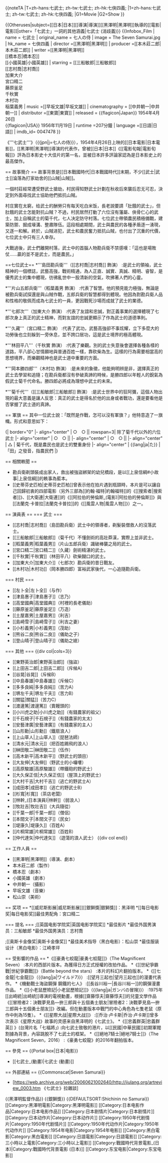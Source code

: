 {{noteTA
|T=zh-hans:七武士; zh-tw:七武士; zh-hk:七俠四義;
|1=zh-hans:七武士; zh-tw:七武士; zh-hk:七俠四義;
|G1=Movie
|G2=Show
}}

{{Otheruses|subject=[[日本|日本]][[導演|導演]][[黑澤明|黑澤明]]執導的[[電影|電影]]|other=「七武士」一詞的其他涵義|七武士 (消歧義)}}
{{Infobox_Film
| name          = 七武士 
| original_name = 七人の侍
| image         = The Seven Samurai.jpg
| hk_name       = 七俠四義
| director      =[[黑澤明|黑澤明]] 
| producer      =[[本木莊二郎|本木莊二郎]] 
| writer        =[[黑澤明|黑澤明]] <br />[[橋本忍|橋本忍]]<br />[[小國英雄|小國英雄]]
| starring      = [[三船敏郎|三船敏郎]]<br />[[志村喬|志村喬]]<br />加東大介<br />宮口精二<br />藤原釜足<br />千秋實<br />木村功<br />稲葉義男 
| music         =[[早坂文雄|早坂文雄]] 
| cinematography = [[中井朝一|中井朝一]]
| distributor    =[[東寶|東寶]] 
| released        = {{flagicon|Japan}} 1954年4月26日 <br />{{flagicon|USA}} 1956年11月19日 
| runtime         =207分鐘
| language        =[[日語|日語]] 
| imdb_id= 0047478
}}

《'''七武士'''》（{{jpn|j=七人の侍}}），1954年4月26日上映的[[日本電影|日本電影]]，[[黑澤明|黑澤明]]導演的代表作，曾被[[日本|日本]]《[[電影旬報|電影旬報]]》評為日本影史十大佳片的第一名，並被日本許多評論家認為是日本影史上的最高傑作。

== 故事簡介 ==
故事背景是[[日本戰國時代|日本戰國時代]]末期，不少[[武士|武士]]淪落為打家劫舍的[[山賊|山賊]]。

一個村莊經常遭受野武士搶劫，村民得知野武士計劃在秋收后來襲后忍无可忍，決定到外面尋找武士協助他們抵抗山賊。

村庄實在太窮，给武士的酬勞只有每天吃白米饭，長老說要請「肚餓的武士」，但肚餓的武士怎能對抗山賊？不過，村民居然打動了六位沒有藩屬、俠骨仁心的武士，加上自稱武士的菊千代，七人决定防守村落。七位武士帶領農民積極備戰，建築防禦、掘成壕溝、整肅隊伍。這段相處期間，武士與農民的各種矛盾逐一湧現，又逐一和解。終於，山賊进犯，武士和農民奮力抵抗山賊，也付出了沉重的代價，七位武士中只有三人幸存。

大戰過後，武士們離開村落，武士中的首腦人物勘兵衛不禁感嘆：「這也是場敗仗……贏的並不是武士，而是農民。」

==七位武士==
*'''島田勘兵衛'''（[[志村喬|志村喬]] 飾演）
:是武士的領袖，武士精神的一個標誌，武藝高強，戰術精通，為人正直、誠實、真誠、精明、睿智，是優秀武士的集中體現，彷彿亂世中一股清新的空氣，吹拂著人們的心靈。

*'''片山五郎兵衛'''（稻葉義男 飾演）
:代表了智慧。他的預見能力極強，無論是被勘兵衛試探還是與山賊作戰，五郎兵衛的智慧都得到體現。他因為對勘兵衛人品和性格的敬佩而成為七武士的一員，更因戰死沙場而成就了武士的業德。

*'''七郎次'''（加東大介 飾演）
:代表了友誼和忠誠，對正義事業的選擇體現了七郎次身上真正的武士精神，而對友誼的忠誠更顯示了作為武士的道德準則。

*'''久藏'''（宮口精二 飾演）
:代表了武功，武藝高強卻不事炫耀，立下多麼大的功勞後也立刻躲到一旁休息，並不誇口居功，這是武士境界的極高體現。

*'''林田平八'''（千秋實 飾演）
:代表了樂觀。別的武士失意後會選擇各種各樣的道路，平八卻心甘情願地與普通百姓一樣，靠砍柴為生。這樣的行為需要相當高的思想境界，而樂觀精神也是武士道中重要的方面。

*'''岡本勝四郎'''（木村功 飾演）
:是未來的象徵，他能夠明辨是非，選擇真正的武士去學習和追隨；在勘兵衛都沒有參破真諦的時候，是勝四郎以年輕人的銳氣為假武士菊千代命名。勝四郎必將成為理想中武士的未來。

*'''菊千代'''（[[三船敏郎|三船敏郎]] 飾演）
:是武士世界中的狂阿彌，這個人物出現的最大意義是讓人反思：真正的武士是得名於他的出身或者戰功，還是要看他是否掌握了武士道的真諦。

== 軍旗 ==
其中一位武士說：「既然是作戰，怎可以沒有軍旗？」他特意造了一旗幟。形式和意思如下：

{| border="0" 
|- align="center"
| ○　○ || rowspan=3| 除了菊千代以外的六位武士
|- align="center"
| ○　○ || 
|- align="center"
| ○　○ || 
|- align="center"
| △ 
| 菊千代，既是農民也是武士的雙重身份
|- align="center"
| {{lang|ja|た}} 
| 「田」之發音，指農民們
|}

== 相關軼聞 ==
* 勘兵衛剃頭裝成出家人，救出被強盜綁架的幼兒橋段，是以[[上泉信綱#小故事|上泉信綱]]的軼事為藍本。
* [[史蒂芬史匹柏|史蒂芬史匹柏]]曾表示他在拍片遇到瓶頸時，本片是可以讓自己回歸初衷的四部電影（另外三部為[[約翰·福特|約翰福特]]的《[[搜索者|搜索者]]》、[[大衛連|大衛連]]的《[[阿拉伯的勞倫斯_(電影)|阿拉伯的勞倫斯]]》與[[法蘭克·卡普拉|法蘭克卡普拉]]的《[[風雲人物|風雲人物]]》）之一。

== 演員表 ==
=== 武士 ===
* [[志村喬|志村喬]]（島田勘兵衛）武士中的領導者，剃髮裝僧救人的沒落武士。
* [[三船敏郎|三船敏郎]]（菊千代）不懂劍術的高壯莽漢，實際上並非武士。
* [[稻葉義男|稻葉義男]]（片山五郎兵衛）識破棒襲之局的武士。
* [[宮口精二|宮口精二]]（久藏）劍術精湛的武士。
* [[千秋實|千秋實]]（林田平八）砍柴餬口的武士。
* [[加東大介|加東大介]]（七郎次）勘兵衛的昔日戰友。
* [[木村功|木村功]]（岡本勝四郎）富裕武家後代，一心追隨勘兵衛。

=== 村民 ===
* [[左卜全|左卜全]]（与作）
* [[津島惠子|津島惠子]]（志乃）
* [[高堂國典|高堂國典]]（村裡的長老儀助）
* [[藤原釜足|藤原釜足]]（万造）
* [[土屋嘉男|土屋嘉男]]（利吉）
* [[島崎雪子|島崎雪子]]（利吉之妻）
* [[小杉義男|小杉義男]]（茂助）
* [[熊谷二良|熊谷二良]]（儀助之子）
* [[登山晴子|登山晴子]]（儀助之媳）

=== 其他 ===
{{div col|cols=3}}
* [[東野英治郎|東野英治郎]]（強盜）
* [[上田吉二郎|上田吉二郎]]（斥候A）
* [[谷晃|谷晃]]（斥候B）
* [[中島春雄|中島春雄]]（斥候C）
* [[多多良純|多多良純]]（苦力A）
* [[堺左千夫|堺左千夫]]（苦力B）
* [[關猛|關猛]]（苦力C）
* [[渡邊篤|渡邊篤]]（賣饅頭的）
* [[小川虎之助|小川虎之助]]（有錢農家的祖父）
* [[千石規子|千石規子]]（有錢農家的太太）
* [[安藝津廣|安藝津廣]]（有錢農家的主人）
* [[山形勳|山形勳]]（鐵扇浪人）
* [[上山草人|上山草人]]（琵琶法師）
* [[清水元|清水元]]（把百姓踢飛的浪人）
* [[榊田敬二|榊田敬二]]（伍作）
* [[高木新平|高木新平]]（野武士的頭目）
* [[大友伸|大友伸]]（野武士的小囉嘍）
* [[高原駿雄|高原駿雄]]（帶鐵砲的野武士）
* [[大久保正信|大久保正信]]（屋頂上的野武士）
* [[大村千吉|大村千吉]]（逃亡的野武士A）
* [[成田孝|成田孝]]（逃亡的野武士B）
* [[杉寬|杉寬]]（茶店老闆）
* [[林幹_(日本演員)|林幹]]（弱浪人）
* [[牧壯吉|牧壯吉]]（大兵隨從）
* [[千葉一郎|千葉一郎]]（僧侶）
* [[本間文子|本間文子]]（民女）
* [[堤康久|堤康久]]（百姓A）
* [[片桐常雄|片桐常雄]]（百姓B）
* [[仲代達矢|仲代達矢]] （遊蕩的浪人武士）
{{div col end}}

== 工作人員 ==
* [[黑澤明|黑澤明]]（導演、劇本）
* 本木莊二郎（製作）
* 橋本忍（劇本）
* 小國英雄（劇本）
* 中井朝一（攝影）
* 早坂文雄（音樂）
* 松山崇（美術）

== 奖项 ==
*[[威尼斯影展|威尼斯影展]][[銀獅獎|銀獅獎]]：黑泽明
*[[每日电影奖|每日电影奖]]最佳男配角：宮口精二

=== 提名 ===
;[[英国电影学院奖|英国电影学院奖]]
*最佳影片
*最佳外国男演员：三船敏郎
*最佳外国男演员：志村喬

;[[奥斯卡金像奖|奥斯卡金像奖]]
*最佳美术指导（黑白电影）：松山崇
*最佳服装设计（黑白电影）：江崎孝坪

== 受影響的作品 ==
*《[[豪勇七蛟龍|豪勇七蛟龍]]》（The Magnificent Seven）
:本片的西部片版本。為獲得日方正式授權的改拍作品。
*《[[世紀爭霸戰|世紀爭霸戰]]》（Battle beyond the stars）
:本片的科幻片翻拍版本。
*《[[七金龍|七金龍]]》（{{lang|ja|ワイルド7}}）
:[[望月三起也|望月三起也]]的漫畫代表作。
*《機動戰士海盜鋼彈 鋼鐵的七人》
:[[長谷川裕一|長谷川裕一]]的鋼彈漫畫作品。
*《[[小老鼠歷險記|小老鼠歷險記]]》（{{lang|ja|ガンバの冒険}}）
:1975年[[出崎統|出崎統]]導演的電視動畫，根據[[齋藤惇夫|齋藤惇夫]]的兒童文學作品《[[冒險者2：決戰夢見島—拚三郎與十五個勇士朋友|冒險者2：決戰夢見島—拚三郎與十五個勇士朋友]]》改編。但在動畫版本中戰鬥的中心角色為七隻老鼠（原作中則為15隻）。
*《[[星際大战|星際大战]]》
:[[乔治·卢卡斯|乔治·卢卡斯]]曾多次表示《星際大战》故事的灵感来自黑泽明的《七武士》。
*《[[忠義群英|忠義群英]] 》(台灣片名「七福將」)
:向七武士致敬的港片，以[[民國|中華民國]]初期軍閥割據為背景，內容跳脫不了七武士的框架。
*《[[絕地7騎士|絕地7騎士]]》（The Magnificent Seven，2016）
:《豪勇七蛟龍》的2016年翻拍版本。

== 參見 ==
{{Portal box|日本|电影}}
* [[七武士_(動畫)|七武士 (動畫)]]

== 外部連結 ==
{{Commonscat|Seven Samurai}}
* [https://web.archive.org/web/20060621002640/http://jiulang.org/artreview_0003.htm 《七武士》拉雜談]

{{黑澤明監督作品}}
{{銀獅獎}}
{{DEFAULTSORT:Shichinin no Samurai}}
[[Category:黑澤明電影|Category:黑澤明電影]]
[[Category:日本电影作品|Category:日本电影作品]]
[[Category:日本剧情片|Category:日本剧情片]]
[[Category:日本动作片|Category:日本动作片]]
[[Category:1950年代剧情片|Category:1950年代剧情片]]
[[Category:1950年代动作片|Category:1950年代动作片]]
[[Category:1954年电影|Category:1954年电影]]
[[Category:黑白電影|Category:黑白電影]]
[[Category:日語電影|Category:日語電影]]
[[Category:三小時以上電影|Category:三小時以上電影]]
[[Category:戰國時代背景電影_(日本)|Category:戰國時代背景電影 (日本)]]
[[Category:东宝电影|Category:东宝电影]]